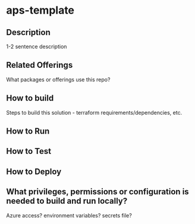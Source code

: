# aps-template

## Description
1-2 sentence description

## Related Offerings
What packages or offerings use this repo?

## How to build
Steps to build this solution - terraform requirements/dependencies, etc.

## How to Run

## How to Test

## How to Deploy

## What privileges, permissions or configuration is needed to build and run locally?
Azure access? environment variables? secrets file?


